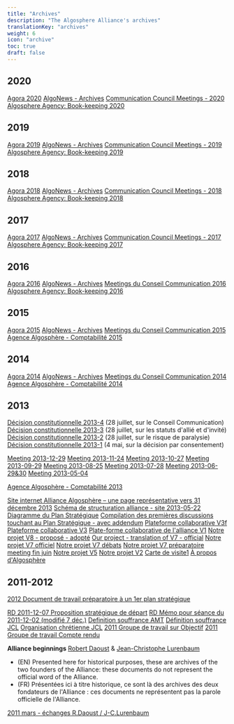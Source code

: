 ```yaml
---
title: "Archives"
description: "The Algosphere Alliance's archives"
translationKey: "archives"
weight: 6
icon: "archive"
toc: true
draft: false
---
```


## 2020
[Agora 2020](https://docs.google.com/document/d/1VrPtHqz6Dqj7rM8M1GwMCG84DUu6QZe2v_tkGRv91io/edit)
[AlgoNews - Archives](/resources/algonews)
[Communication Council Meetings - 2020](https://docs.google.com/document/d/1_vlN8mS8S-RP06_KlYIB7KAon07tUCxj6iFJnC7rzqU/edit)
[Algosphere Agency: Book-keeping 2020](https://docs.google.com/spreadsheets/d/1Du03J48ZMULHE9xBrlSTwRr-PZha-B0giu8RAuSYfgY/edit)

## 2019
[Agora 2019](https://docs.google.com/document/d/1v8EQxQfCg-dji860xNbKcKFNRY7VQ617W2twlbj9oIo/edit)
[AlgoNews - Archives](/resources/algonews)
[Communication Council Meetings - 2019](https://docs.google.com/document/d/1_Zcbx6KyM0clrZHif60KnYpWSSCyltG1ENXiRvVUCHA/edit)
[Algosphere Agency: Book-keeping 2019](https://docs.google.com/spreadsheets/d/1ndp6Y9hO_p99fez_BqpxnnK-KqL3-MtCwKeqWggFE7o/edit)

## 2018
[Agora 2018](https://docs.google.com/document/d/1PMLaieAkerIVwtxq4Hx31PlT0DhBhZqXnTO9uFZoN-s/edit)
[AlgoNews - Archives](/resources/algonews)
[Communication Council Meetings - 2018](https://docs.google.com/document/d/1FdMcGSxFq5t-_JSVzLsS0gJRdfZ4zQg39KL4QnpA2mk/edit)
[Algosphere Agency: Book-keeping 2018](https://docs.google.com/spreadsheets/d/1oFtZ4R5lbM1oxUdfuldvJdLrt5JsX0uWVkANW7oHEdY/edit)

## 2017
[Agora 2017](https://docs.google.com/document/d/1n7aHPmsmsOf3HkqM1D_AigB2I3yp0_EF9XmWuqgTN2I/edit)
[AlgoNews - Archives](/resources/algonews)
[Communication Council Meetings - 2017](https://docs.google.com/document/d/1ryxmuUhpWuELu0bGmh76An8-FrJrDXwldYHmqnEAcBo/edit)
[Algosphere Agency: Book-keeping 2017](https://docs.google.com/spreadsheets/d/133Abk6RTBP-y9T4Nq278KdGsidifp9mV2zAu0sI2qBE/edit)

## 2016
[Agora 2016](https://docs.google.com/document/d/100mVbPXeCqpbRX4XpwEf6Pdd3ZoRWODxc98QIyfu2II/edit)
[AlgoNews - Archives](/resources/algonews)
[Meetings du Conseil Communication 2016](https://docs.google.com/document/d/1V1ev3TDKseRlbBMvWPXf2-5KArlQtpRjYz9maxbElPA/edit)
[Algosphere Agency: Book-keeping 2016](https://docs.google.com/spreadsheets/d/18QgNRzw8bVSCeEfz8zaoA94NqaxN6SXvLNWiT49_Gao/edit)

## 2015
[Agora 2015](https://docs.google.com/document/d/1s-SbctksqaM7oO4g_yDqBoyCCctEgayB4fkLL2aeU3g/edit)
[AlgoNews - Archives](/resources/algonews)
[Meetings du Conseil Communication 2015](https://docs.google.com/document/d/1wAA4c-8h_TYCzzuXDgRGOmAyFjMYV64A3IkN018UN80/edit)
[Agence Algosphère - Comptabilité 2015](https://docs.google.com/spreadsheets/d/1ZpTq46hmtaJGTZfusTotBZvkJu6p_9l25198_RreE3U/edit)

## 2014
[Agora 2014](https://docs.google.com/document/d/1V2FQSzqNoxAw5amGe_6EoTWcUD12Eo4i-JPKTFtoLSI/edit)
[AlgoNews - Archives](/resources/algonews)
[Meetings du Conseil Communication 2014](https://docs.google.com/document/d/1MKsaa261kSfJTsgwEd6mLgIhCobKyzDq-2lu03FKcdk/edit)
[Agence Algosphère - Comptabilité 2014](https://docs.google.com/spreadsheets/d/1k7spJ6onNNEJjPPpF-EM-ASFJUFcGMyXts65R3L9K0M/edit)

## 2013
[Décision constitutionnelle 2013-4](https://drive.google.com/file/d/0B8CCSwW5inUkcnNVdWlHYUctX1k/edit) (28 juillet, sur le Conseil Communication)
[Décision constitutionnelle 2013-3](https://drive.google.com/file/d/0B8CCSwW5inUkRUNmOFRDNXpCbk0/edit) (28 juillet, sur les statuts d'allié et d'invité)
[Décision constitutionnelle 2013-2](https://drive.google.com/file/d/0B8CCSwW5inUkRWFSNFpXRHVoQlk/edit) (28 juillet, sur le risque de paralysie)
[Décision constitutionnelle 2013-1](https://drive.google.com/file/d/0B8CCSwW5inUkQ1RtTGtPajdjYVU/edit) (4 mai, sur la décision par consentement)

[Meeting 2013-12-29](https://docs.google.com/document/d/1p-7ne6AFccLeRQCoo_ZkYC3T3cx5PdGKPulQdZyYR7s/edit)
[Meeting 2013-11-24](https://docs.google.com/document/d/1j5CTW2lGckUVdIZruDXTMRq2H1l2xsoUbJrwMYGmlPY/edit)
[Meeting 2013-10-27](https://drive.google.com/file/d/0B8CCSwW5inUkZkxXbHNENHBPem8/edit)
[Meeting 2013-09-29](https://drive.google.com/file/d/0B8CCSwW5inUkSWJ1QXg2R0lOV1k/edit)
[Meeting 2013-08-25](https://drive.google.com/file/d/0B8CCSwW5inUkR2x2MnZaQl8wRVk/edit)
[Meeting 2013-07-28](https://drive.google.com/file/d/0B8CCSwW5inUkQWlDZDUyWHh5eW8/edit)
[Meeting 2013-06-29&30](https://drive.google.com/file/d/0B8CCSwW5inUkbnZwRnNlQUk2TFE/edit)
[Meeting 2013-05-04](https://drive.google.com/file/d/0B8CCSwW5inUkNjBqM29BUHl3bUU/edit)

[Agence Algosphère - Comptabilité 2013](https://docs.google.com/spreadsheets/d/1npeNY-Nh7ZZ96yUqZHq6nMuWiny_ek3V-hUsy-D8tTs/edit)

[Site internet Alliance Algosphère – une page représentative vers 31 décembre 2013](https://drive.google.com/file/d/0B8CCSwW5inUkcnR3Q1VHSXYzdE0/edit)
[Schéma de structuration alliance - site 2013-05-22](https://drive.google.com/file/d/0B8CCSwW5inUkUmhiUDB0UF82ck0/edit)
[Diagramme du Plan Stratégique](https://drive.google.com/file/d/0B8CCSwW5inUkNlVkMmNVMlFiMDA/edit)
[Compilation des premières discussions touchant au Plan Stratégique - avec addendum](https://drive.google.com/file/d/0B8CCSwW5inUkdGRnWlc3dXNpVlk/edit)
[Plateforme collaborative V3f](https://drive.google.com/file/d/0B8CCSwW5inUkWms2OVloZXR2M28/edit)
[Plateforme collaborative V3](https://drive.google.com/file/d/0B8CCSwW5inUkbjZrWHY1TWNMSG8/edit)
[Plate-forme collaborative de l'alliance V1](https://drive.google.com/file/d/0B8CCSwW5inUkYTFkSzBnWGdocHc/edit)
[Notre projet V8 - proposé - adopté](https://drive.google.com/file/d/0B8CCSwW5inUkSWU1NTNQUUw2U1k/edit)
[Our project - translation of V7 - official](https://drive.google.com/file/d/0B8CCSwW5inUkck9yRk1pZXk4UVk/edit)
[Notre projet V7 officiel](https://drive.google.com/file/d/0B8CCSwW5inUkS2JfaTVFY3lnb1k/edit)
[Notre projet V7 débats](https://drive.google.com/file/d/0B8CCSwW5inUkQ0FmdzFzWmg5LTg/edit)
[Notre projet V7 préparatoire meeting fin juin](https://drive.google.com/file/d/0B8CCSwW5inUkYU9saC14WUdXQmc/edit)
[Notre projet V5](https://drive.google.com/file/d/0B8CCSwW5inUkaWNZWm9KUkVveVE/edit)
[Notre projet V2](https://drive.google.com/file/d/0B8CCSwW5inUkNVlOQ3Q3Z3lmVU0/edit)
[Carte de visite1](https://drive.google.com/file/d/0B8CCSwW5inUkOE1lQS1fcHZ6emc/edit)
[À propos d'Algosphère](https://drive.google.com/file/d/0B8CCSwW5inUkUTd4NTJ3Ty14MTA/edit)

## 2011-2012
[2012 Document de travail préparatoire à un 1er plan stratégique](https://drive.google.com/file/d/0B8CCSwW5inUkVFZCSlp3aHdISlU/edit)

[RD 2011-12-07  Proposition stratégique de départ](https://drive.google.com/file/d/0B8CCSwW5inUkMFMweFVtalhJcXc/edit)
[RD Mémo pour séance du 2011-12-02 (modifié 7 déc.)](https://drive.google.com/file/d/0B8CCSwW5inUkd0l2QzJiWTdBMU0/edit)
[Definition souffrance AMT](https://drive.google.com/file/d/0B8CCSwW5inUkN21IdzlyeUtJelE/edit)
[Définition souffrance JCL](https://drive.google.com/file/d/0B8CCSwW5inUkR25PeEJCbl9zdmM/edit)
[Organisation chrétienne JCL](https://drive.google.com/file/d/0B8CCSwW5inUkcThxTjdTbURmR2c/edit)
[2011 Groupe de travail sur Objectif](https://drive.google.com/file/d/0B8CCSwW5inUkUE5zak5EcndOSlU/edit)
[2011 Groupe de travail Compte rendu](https://drive.google.com/file/d/0B8CCSwW5inUkUndxN1A2bm5CZkU/edit)

**Alliance beginnings**
[Robert Daoust](https://robertdaoust.org/) & [Jean-Christophe Lurenbaum](https://jcl.algosphere.org/)

- (EN) Presented here for historical purposes, these are archives of the two founders of the Alliance: these documents do not represent the official word of the Alliance.
- (FR) Présentées ici à titre historique, ce sont là des archives des deux fondateurs de l'Alliance : ces documents ne représentent pas la parole officielle de l'Alliance.

[2011 mars - échanges R.Daoust / J-C.Lurenbaum](https://drive.google.com/file/d/0B8CCSwW5inUkVWtnakN5WFI4bzQ/edit)
